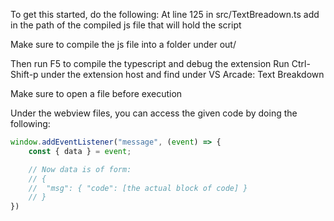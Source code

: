To get this started, do the following:
At line 125 in src/TextBreadown.ts add in the path of the compiled js file that will hold the script

Make sure to compile the js file into a folder under out/

Then run F5 to compile the typescript and debug the extension
Run Ctrl-Shift-p under the extension host and find under VS Arcade: Text Breakdown

Make sure to open a file before execution

Under the webview files, you can access the given code by doing the following:

```javascript
window.addEventListener("message", (event) => {
    const { data } = event;

    // Now data is of form:
    // {
    //  "msg": { "code": [the actual block of code] }
    // }
})
```
